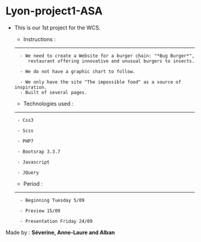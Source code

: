 # Lyon-project1-ASA

 - This is our 1st project for the WCS. 
 
    * Instructions :
    -----------------
         - We need to create a Website for a burger chain: "*Bug Burger*", 
            restaurant offering innovative and unusual burgers to insects.
            
         - We do not have a graphic chart to follow.
         
         - We only have the site "The impossible food" as a source of inspiration.
         - Built of several pages.
         
    * Technologies used :
     --------------------- 
        - Css3
        
        - Scss
        
        - PHP7
        
        - Bootsrap 3.3.7
        
        - Javascript
        
        - JQuery
      
    * Period : 
    ----------
         - Beginning Tuesday 5/09
         
         - Preview 15/09
         
         - Presentation Friday 24/09
      

 
 
Made by : **Séverine, Anne-Laure and Alban**
